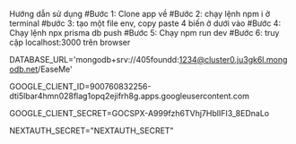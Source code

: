 Hướng dẫn sử dụng
#Bước 1: Clone app về
#Bước 2: chạy lệnh npm i ở terminal
#bước 3: tạo một file env, copy paste 4 biến ở dưới vào
#Bước 4: Chạy lệnh npx prisma db push
#Bước 5: Chạy npm run dev
#Bước 6: truy cập localhost:3000 trên browser



DATABASE_URL='mongodb+srv://405foundd:1234@cluster0.ju3gk6l.mongodb.net/EaseMe'

GOOGLE_CLIENT_ID=900760832256-dti5lbar4hmn028flag1opq2ejifrh8g.apps.googleusercontent.com

GOOGLE_CLIENT_SECRET=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

NEXTAUTH_SECRET="NEXTAUTH_SECRET"
